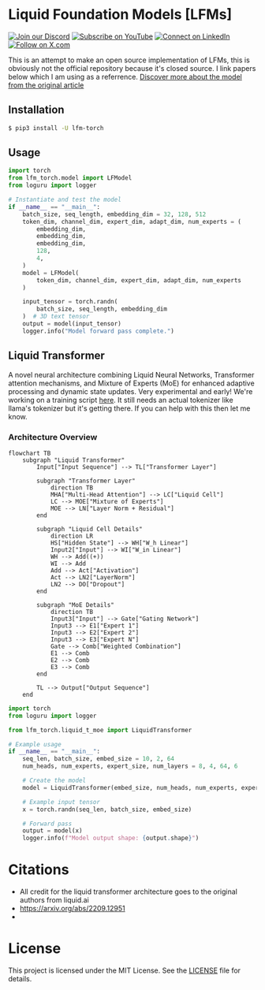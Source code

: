 
# Liquid Foundation Models [LFMs]

[![Join our Discord](https://img.shields.io/badge/Discord-Join%20our%20server-5865F2?style=for-the-badge&logo=discord&logoColor=white)](https://discord.gg/agora-999382051935506503) [![Subscribe on YouTube](https://img.shields.io/badge/YouTube-Subscribe-red?style=for-the-badge&logo=youtube&logoColor=white)](https://www.youtube.com/@kyegomez3242) [![Connect on LinkedIn](https://img.shields.io/badge/LinkedIn-Connect-blue?style=for-the-badge&logo=linkedin&logoColor=white)](https://www.linkedin.com/in/kye-g-38759a207/) [![Follow on X.com](https://img.shields.io/badge/X.com-Follow-1DA1F2?style=for-the-badge&logo=x&logoColor=white)](https://x.com/kyegomezb)

This is an attempt to make an open source implementation of LFMs, this is obviously not the official repository because it's closed source. I link papers below which I am using as a referrence.
[Discover more about the model from the original article](https://www.liquid.ai/liquid-foundation-models)

## Installation
```bash
$ pip3 install -U lfm-torch
```

## Usage

```python
import torch
from lfm_torch.model import LFModel
from loguru import logger

# Instantiate and test the model
if __name__ == "__main__":
    batch_size, seq_length, embedding_dim = 32, 128, 512
    token_dim, channel_dim, expert_dim, adapt_dim, num_experts = (
        embedding_dim,
        embedding_dim,
        embedding_dim,
        128,
        4,
    )
    model = LFModel(
        token_dim, channel_dim, expert_dim, adapt_dim, num_experts
    )

    input_tensor = torch.randn(
        batch_size, seq_length, embedding_dim
    )  # 3D text tensor
    output = model(input_tensor)
    logger.info("Model forward pass complete.")
```


## Liquid Transformer 
A novel neural architecture combining Liquid Neural Networks, Transformer attention mechanisms, and Mixture of Experts (MoE) for enhanced adaptive processing and dynamic state updates. Very experimental and early! We're working on a training script [here](./liquid_transformer_train.py). It still needs an actual tokenizer like llama's tokenizer but it's getting there. If you can help with this then let me know.


### Architecture Overview

```mermaid
flowchart TB
    subgraph "Liquid Transformer"
        Input["Input Sequence"] --> TL["Transformer Layer"]
        
        subgraph "Transformer Layer"
            direction TB
            MHA["Multi-Head Attention"] --> LC["Liquid Cell"]
            LC --> MOE["Mixture of Experts"]
            MOE --> LN["Layer Norm + Residual"]
        end
        
        subgraph "Liquid Cell Details"
            direction LR
            HS["Hidden State"] --> WH["W_h Linear"]
            Input2["Input"] --> WI["W_in Linear"]
            WH --> Add((+))
            WI --> Add
            Add --> Act["Activation"]
            Act --> LN2["LayerNorm"]
            LN2 --> DO["Dropout"]
        end
        
        subgraph "MoE Details"
            direction TB
            Input3["Input"] --> Gate["Gating Network"]
            Input3 --> E1["Expert 1"]
            Input3 --> E2["Expert 2"]
            Input3 --> E3["Expert N"]
            Gate --> Comb["Weighted Combination"]
            E1 --> Comb
            E2 --> Comb
            E3 --> Comb
        end
        
        TL --> Output["Output Sequence"]
    end
```



```python
import torch
from loguru import logger

from lfm_torch.liquid_t_moe import LiquidTransformer

# Example usage
if __name__ == "__main__":
    seq_len, batch_size, embed_size = 10, 2, 64
    num_heads, num_experts, expert_size, num_layers = 8, 4, 64, 6

    # Create the model
    model = LiquidTransformer(embed_size, num_heads, num_experts, expert_size, num_layers)

    # Example input tensor
    x = torch.randn(seq_len, batch_size, embed_size)

    # Forward pass
    output = model(x)
    logger.info(f"Model output shape: {output.shape}")
```


# Citations
- All credit for the liquid transformer architecture goes to the original authors from liquid.ai
- https://arxiv.org/abs/2209.12951
- 

# License
This project is licensed under the MIT License. See the [LICENSE](LICENSE) file for details.

